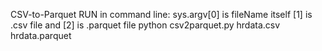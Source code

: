 CSV-to-Parquet
RUN in command line:
sys.argv[0] is fileName itself [1] is .csv file and [2] is .parquet file
python csv2parquet.py hrdata.csv hrdata.parquet

